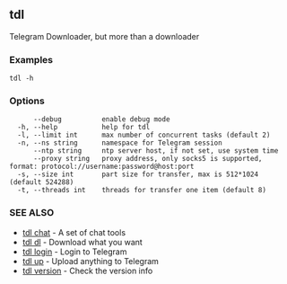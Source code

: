 ## tdl

Telegram Downloader, but more than a downloader

### Examples

```
tdl -h
```

### Options

```
      --debug          enable debug mode
  -h, --help           help for tdl
  -l, --limit int      max number of concurrent tasks (default 2)
  -n, --ns string      namespace for Telegram session
      --ntp string     ntp server host, if not set, use system time
      --proxy string   proxy address, only socks5 is supported, format: protocol://username:password@host:port
  -s, --size int       part size for transfer, max is 512*1024 (default 524288)
  -t, --threads int    threads for transfer one item (default 8)
```

### SEE ALSO

* [tdl chat](tdl_chat.md)	 - A set of chat tools
* [tdl dl](tdl_dl.md)	 - Download what you want
* [tdl login](tdl_login.md)	 - Login to Telegram
* [tdl up](tdl_up.md)	 - Upload anything to Telegram
* [tdl version](tdl_version.md)	 - Check the version info

